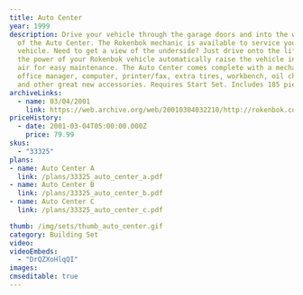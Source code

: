 ```yaml
---
title: Auto Center
year: 1999
description: Drive your vehicle through the garage doors and into the work area
  of the Auto Center. The Rokenbok mechanic is available to service your
  vehicle. Need to get a view of the underside? Just drive onto the lift. Let
  the power of your Rokenbok vehicle automatically raise the vehicle into the
  air for easy maintenance. The Auto Center comes complete with a mechanic, an
  office manager, computer, printer/fax, extra tires, workbench, oil change pan,
  and other great new accessories. Requires Start Set. Includes 185 pieces.
archiveLinks:
  - name: 03/04/2001
    link: https://web.archive.org/web/20010304032210/http://rokenbok.com/catalog/pd_bs_auto.html
priceHistory:
  - date: 2001-03-04T05:00:00.000Z
    price: 79.99
skus:
  - "33325"
plans:
- name: Auto Center A
  link: /plans/33325_auto_center_a.pdf
- name: Auto Center B
  link: /plans/33325_auto_center_b.pdf
- name: Auto Center C
  link: /plans/33325_auto_center_c.pdf

thumb: /img/sets/thumb_auto_center.gif
category: Building Set
video:
videoEmbeds:
  - "DrQZXoHlqQI"
images:
cmseditable: true
---
```

